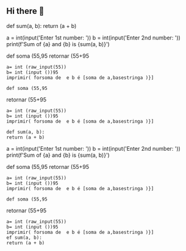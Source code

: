 ## Hi there 👋

<!--
**janazepam/janazepam** is a ✨ _special_ ✨ repository because its `README.md` (this file) appears on your GitHub profile.

Here are some ideas to get you started:

- 🔭 I’m currently working on ...
- 🌱 I’m currently learning ...
- 👯 I’m looking to collaborate on ...
- 🤔 I’m looking for help with ...
- 💬 Ask me about ...
- 📫 How to reach me: ...
- 😄 Pronouns: ...
- ⚡ Fun fact: ...
-->
def sum(a, b):
    return (a + b)
    
a = int(input('Enter 1st number: '))
b = int(input('Enter 2nd number: '))
print(f'Sum of {a} and {b} is {sum(a, b)}')

def soma (55,95
retornar (55+95
    
    a= int (raw_input(55))
    b= int (input ())95
    imprimir( forsoma de  e b é [soma de a,basestringa )}]
    
    def soma (55,95
retornar (55+95
    
    a= int (raw_input(55))
    b= int (input ())95
    imprimir( forsoma de  e b é [soma de a,basestringa )}]
    
    def sum(a, b):
    return (a + b)
    
a = int(input('Enter 1st number: '))
b = int(input('Enter 2nd number: '))
print(f'Sum of {a} and {b} is {sum(a, b)}')

def soma (55,95
retornar (55+95
    
    a= int (raw_input(55))
    b= int (input ())95
    imprimir( forsoma de  e b é [soma de a,basestringa )}]
    
    def soma (55,95
retornar (55+95
    
    a= int (raw_input(55))
    b= int (input ())95
    imprimir( forsoma de  e b é [soma de a,basestringa )}]
    ef sum(a, b):
    return (a + b)
